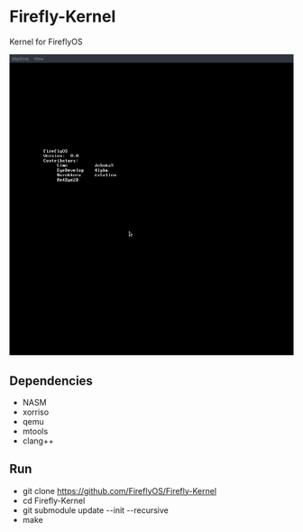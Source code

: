 # Firefly-Kernel
Kernel for FireflyOS

![Firefly OS](docs/progress.png)

## Dependencies ##
 * NASM
 * xorriso
 * qemu
 * mtools
 * clang++

## Run ##
 * git clone https://github.com/FireflyOS/Firefly-Kernel
 * cd Firefly-Kernel
 * git submodule update --init --recursive
 * make
